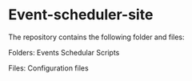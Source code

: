 # Event-scheduler-site

The repository contains the following folder and files:

Folders:
Events
Schedular
Scripts

Files:
Configuration files
